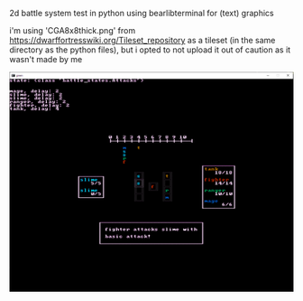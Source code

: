 2d battle system test in python using bearlibterminal for (text) graphics

i'm using 'CGA8x8thick.png' from https://dwarffortresswiki.org/Tileset_repository as a tileset (in the same directory as the python files), but i opted to not upload it out of caution as it wasn't made by me

![demo screenshot](demo.png)
